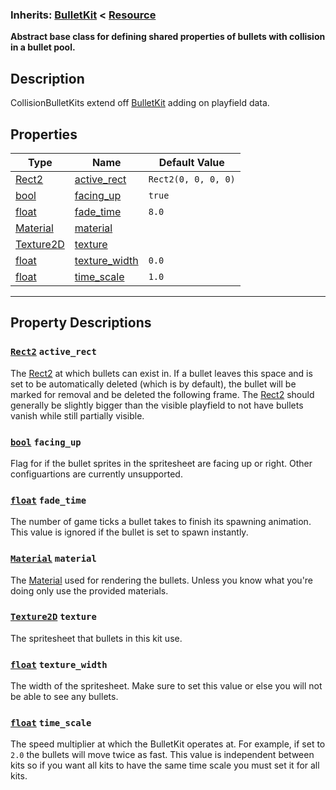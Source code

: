 ### **Inherits:** [BulletKit](https://github.com/PickledCow/STGodot-4/wiki/BulletKit) < [Resource](https://docs.godotengine.org/en/stable/classes/class_resource.html)
**Abstract base class for defining shared properties of bullets with collision in a bullet pool.**
## Description
CollisionBulletKits extend off [BulletKit](https://github.com/PickledCow/STGodot-4/wiki/BulletKit) adding on playfield data.
## Properties
|Type|Name|Default Value|
|-|-|-|
|[Rect2](https://docs.godotengine.org/en/stable/classes/class_rect2.html) | [active_rect](#Rect2-active_rect) |`Rect2(0, 0, 0, 0)`|
|[bool](https://docs.godotengine.org/en/stable/classes/class_bool.html) | [facing_up](#bool-facing_up) |`true`|
|[float](https://docs.godotengine.org/en/stable/classes/class_float.html) | [fade_time](#float-fade_time) |`8.0`|
|[Material](https://docs.godotengine.org/en/stable/classes/class_material.html) | [material](#Material-material) ||
|[Texture2D](https://docs.godotengine.org/en/stable/classes/class_texture2d.html) | [texture](#Texture2D-texture) ||
|[float](https://docs.godotengine.org/en/stable/classes/class_float.html) | [texture_width](#float-texture_width) |`0.0`|
|[float](https://docs.godotengine.org/en/stable/classes/class_float.html) | [time_scale](#float-time_scale) |`1.0`|
---
## Property Descriptions
### [`Rect2`](https://docs.godotengine.org/en/stable/classes/class_rect2.html) `active_rect`
The [Rect2](https://docs.godotengine.org/en/stable/classes/class_rect2.html) at which bullets can exist in. If a bullet leaves this space and is set to be automatically deleted (which is by default), the bullet will be marked for removal and be deleted the following frame.
The [Rect2](https://docs.godotengine.org/en/stable/classes/class_rect2.html) should generally be slightly bigger than the visible playfield to not have bullets vanish while still partially visible.
### [`bool`](https://docs.godotengine.org/en/stable/classes/class_bool.html) `facing_up`
Flag for if the bullet sprites in the spritesheet are facing up or right. Other configuartions are currently unsupported.
### [`float`](https://docs.godotengine.org/en/stable/classes/class_float.html) `fade_time`
The number of game ticks a bullet takes to finish its spawning animation. This value is ignored if the bullet is set to spawn instantly.
### [`Material`](https://docs.godotengine.org/en/stable/classes/class_material.html) `material`
The [Material](https://docs.godotengine.org/en/stable/classes/class_material.html) used for rendering the bullets. Unless you know what you're doing only use the provided materials.
### [`Texture2D`](https://docs.godotengine.org/en/stable/classes/class_texture2d.html) `texture`
The spritesheet that bullets in this kit use.
### [`float`](https://docs.godotengine.org/en/stable/classes/class_float.html) `texture_width`
The width of the spritesheet. Make sure to set this value or else you will not be able to see any bullets.
### [`float`](https://docs.godotengine.org/en/stable/classes/class_float.html) `time_scale`
The speed multiplier at which the BulletKit operates at. For example, if set to `2.0` the bullets will move twice as fast.
This value is independent between kits so if you want all kits to have the same time scale you must set it for all kits.
